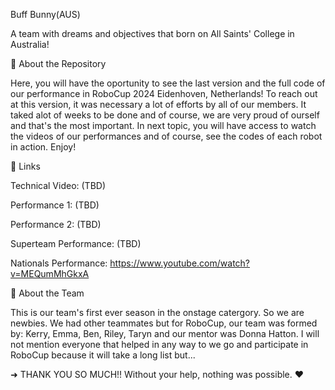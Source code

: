 Buff Bunny(AUS)

A team with dreams and objectives that born on All Saints' College in Australia!

📌 About the Repository

Here, you will have the oportunity to see the last version and the full code of our performance in RoboCup 2024 Eidenhoven, Netherlands!
To reach out at this version, it was necessary a lot of efforts by all of our members. It taked alot of weeks to be done and of course, we are very proud of ourself and that's the most important. In next topic, you will have access to watch the videos of our performances and of course, see the codes of each robot in action. Enjoy!

🔗 Links

Technical Video: (TBD)

Performance 1: (TBD)

Performance 2: (TBD)

Superteam Performance: (TBD)

Nationals Performance: https://www.youtube.com/watch?v=MEQumMhGkxA



📝 About the Team

This is our team's first ever season in the onstage catergory. So we are newbies. We had other teammates but for RoboCup, our team was formed by: Kerry, Emma, Ben, Riley, Taryn and our mentor was Donna Hatton. I will not mention everyone that helped in any way to we go and participate in RoboCup because it will take a long list but...

➜ THANK YOU SO MUCH!! Without your help, nothing was possible. ❤️
